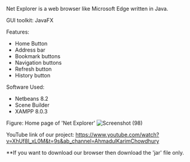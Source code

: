 Net Explorer is a web browser like Microsoft Edge written in Java.

GUI toolkit: JavaFX

Features:
- Home Button
- Address bar
- Bookmark buttons
- Navigation buttons
- Refresh button
- History button

Software Used: 
- Netbeans 8.2
- Scene Builder
- XAMPP 8.0.3


Figure: Home page of 'Net Explorer'
![Screenshot (98)](https://user-images.githubusercontent.com/57568723/113544655-87603280-960a-11eb-8479-6f66dace779c.png)
                                     


YouTube link of our project: https://www.youtube.com/watch?v=XhUf8l_xL0M&t=9s&ab_channel=AhmadulKarimChowdhury

**If you want to download our browser then download the 'jar' file only.


